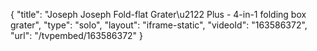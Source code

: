 {
    "title": "Joseph Joseph Fold-flat Grater\u2122 Plus - 4-in-1 folding box grater",
    "type": "solo",
    "layout": "iframe-static",
    "videoId": "163586372",
    "url": "\/tvpembed\/163586372"
}
